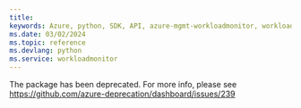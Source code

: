 ```yaml
---
title: 
keywords: Azure, python, SDK, API, azure-mgmt-workloadmonitor, workloadmonitor
ms.date: 03/02/2024
ms.topic: reference
ms.devlang: python
ms.service: workloadmonitor
---
```

The package has been deprecated. For more info, please see https://github.com/azure-deprecation/dashboard/issues/239

